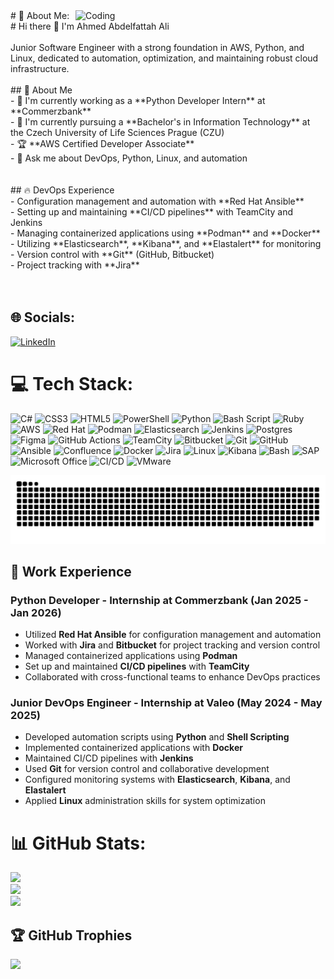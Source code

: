 <img align="right" alt="Coding" width="400" src="https://media.giphy.com/media/78XCFBGOlS6keY1Bil/giphy.gif?cid=ecf05e47z7aad99mhr6502zkyacefmnmvwiurx9aotv5bpos&ep=v1_gifs_search&rid=giphy.gif&ct=g">
# 💫 About Me:
# Hi there 👋 I'm Ahmed Abdelfattah Ali<br><br>Junior Software Engineer with a strong foundation in AWS, Python, and Linux, dedicated to automation, optimization, and maintaining robust cloud infrastructure.<br><br>## 🚀 About Me<br>- 🔭 I'm currently working as a **Python Developer Intern** at **Commerzbank**<br>- 🌱 I'm currently pursuing a **Bachelor's in Information Technology** at the Czech University of Life Sciences Prague (CZU)<br>- 🏆 **AWS Certified Developer Associate**<br>- 💬 Ask me about DevOps, Python, Linux, and automation<br><br><br>## 🔥 DevOps Experience<br>- Configuration management and automation with **Red Hat Ansible**<br>- Setting up and maintaining **CI/CD pipelines** with TeamCity and Jenkins<br>- Managing containerized applications using **Podman** and **Docker**<br>- Utilizing **Elasticsearch**, **Kibana**, and **Elastalert** for monitoring<br>- Version control with **Git** (GitHub, Bitbucket)<br>- Project tracking with **Jira**<br><br><br>

## 🌐 Socials:
[![LinkedIn](https://img.shields.io/badge/LinkedIn-%230077B5.svg?logo=linkedin&logoColor=white)](https://linkedin.com/in/www.linkedin.com/in/ahmed-546498268) 

# 💻 Tech Stack:
![C#](https://img.shields.io/badge/c%23-%23239120.svg?style=for-the-badge&logo=csharp&logoColor=white) ![CSS3](https://img.shields.io/badge/css3-%231572B6.svg?style=for-the-badge&logo=css3&logoColor=white) ![HTML5](https://img.shields.io/badge/html5-%23E34F26.svg?style=for-the-badge&logo=html5&logoColor=white) ![PowerShell](https://img.shields.io/badge/PowerShell-%235391FE.svg?style=for-the-badge&logo=powershell&logoColor=white) ![Python](https://img.shields.io/badge/python-3670A0?style=for-the-badge&logo=python&logoColor=ffdd54) ![Bash Script](https://img.shields.io/badge/bash_script-%23121011.svg?style=for-the-badge&logo=gnu-bash&logoColor=white) ![Ruby](https://img.shields.io/badge/ruby-%23CC342D.svg?style=for-the-badge&logo=ruby&logoColor=white) ![AWS](https://img.shields.io/badge/AWS-%23FF9900.svg?style=for-the-badge&logo=amazon-aws&logoColor=white) ![Red Hat](https://img.shields.io/badge/Red%20Hat-EE0000?style=for-the-badge&logo=redhat&logoColor=white) ![Podman](https://img.shields.io/badge/Podman-892CA0?style=for-the-badge&logo=podman&logoColor=white) ![Elasticsearch](https://img.shields.io/badge/elasticsearch-%230377CC.svg?style=for-the-badge&logo=elasticsearch&logoColor=white) ![Jenkins](https://img.shields.io/badge/jenkins-%232C5263.svg?style=for-the-badge&logo=jenkins&logoColor=white) ![Postgres](https://img.shields.io/badge/postgres-%23316192.svg?style=for-the-badge&logo=postgresql&logoColor=white) ![Figma](https://img.shields.io/badge/figma-%23F24E1E.svg?style=for-the-badge&logo=figma&logoColor=white) ![GitHub Actions](https://img.shields.io/badge/github%20actions-%232671E5.svg?style=for-the-badge&logo=githubactions&logoColor=white) ![TeamCity](https://img.shields.io/badge/teamcity-000000.svg?style=for-the-badge&logo=teamcity&logoColor=white) ![Bitbucket](https://img.shields.io/badge/bitbucket-%230047B3.svg?style=for-the-badge&logo=bitbucket&logoColor=white) ![Git](https://img.shields.io/badge/git-%23F05033.svg?style=for-the-badge&logo=git&logoColor=white) ![GitHub](https://img.shields.io/badge/github-%23121011.svg?style=for-the-badge&logo=github&logoColor=white) ![Ansible](https://img.shields.io/badge/ansible-%231A1918.svg?style=for-the-badge&logo=ansible&logoColor=white) ![Confluence](https://img.shields.io/badge/confluence-%23172BF4.svg?style=for-the-badge&logo=confluence&logoColor=white) ![Docker](https://img.shields.io/badge/docker-%230db7ed.svg?style=for-the-badge&logo=docker&logoColor=white) ![Jira](https://img.shields.io/badge/jira-%230A0FFF.svg?style=for-the-badge&logo=jira&logoColor=white) ![Linux](https://img.shields.io/badge/Linux-FCC624?style=for-the-badge&logo=linux&logoColor=black) ![Kibana](https://img.shields.io/badge/Kibana-005571?style=for-the-badge&logo=Kibana&logoColor=white) ![Bash](https://img.shields.io/badge/Bash-4EAA25?style=for-the-badge&logo=gnu-bash&logoColor=white) ![SAP](https://img.shields.io/badge/SAP-0FAAFF?style=for-the-badge&logo=sap&logoColor=white) ![Microsoft Office](https://img.shields.io/badge/Microsoft_Office-D83B01?style=for-the-badge&logo=microsoft-office&logoColor=white) ![CI/CD](https://img.shields.io/badge/CI/CD-2088FF?style=for-the-badge&logo=github-actions&logoColor=white) ![VMware](https://img.shields.io/badge/VMware-607078?style=for-the-badge&logo=vmware&logoColor=white)

<picture>
   <img alt="github-snake" src="https://raw.githubusercontent.com/Ahmed-tantawy/Ahmed-tantawy/output/github-snake.svg" />
  <source media="(prefers-color-scheme: dark)" srcset="https://raw.githubusercontent.com/Ahmed-tantawy/Ahmed-tantawy/output/github-snake-dark.svg" />
  <source media="(prefers-color-scheme: light)" srcset="https://raw.githubusercontent.com/Ahmed-tantawy/Ahmed-tantawy/output/github-snake.svg" />
</picture>

## 💼 Work Experience

### Python Developer - Internship at Commerzbank (Jan 2025 - Jan 2026)
- Utilized **Red Hat Ansible** for configuration management and automation
- Worked with **Jira** and **Bitbucket** for project tracking and version control
- Managed containerized applications using **Podman**
- Set up and maintained **CI/CD pipelines** with **TeamCity**
- Collaborated with cross-functional teams to enhance DevOps practices

### Junior DevOps Engineer - Internship at Valeo (May 2024 - May 2025)
- Developed automation scripts using **Python** and **Shell Scripting**
- Implemented containerized applications with **Docker**
- Maintained CI/CD pipelines with **Jenkins**
- Used **Git** for version control and collaborative development
- Configured monitoring systems with **Elasticsearch**, **Kibana**, and **Elastalert**
- Applied **Linux** administration skills for system optimization





# 📊 GitHub Stats:
![](https://nirzak-streak-stats.vercel.app/?user=Ahmed-tantawy&theme=radical&hide_border=false)<br/>
![](https://github-readme-stats.vercel.app/api?username=Ahmed-tantawy&theme=radical&hide_border=false&include_all_commits=true&count_private=true)<br/>
![](https://github-readme-stats.vercel.app/api/top-langs/?username=Ahmed-tantawy&theme=radical&hide_border=false&include_all_commits=true&count_private=true&layout=compact)

## 🏆 GitHub Trophies
![](https://github-profile-trophy.vercel.app/?username=Ahmed-tantawy&theme=tokyonight&no-frame=false&no-bg=true&margin-w=4)



